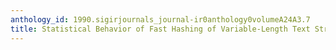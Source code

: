 ```yaml
---
anthology_id: 1990.sigirjournals_journal-ir0anthology0volumeA24A3.7
title: Statistical Behavior of Fast Hashing of Variable-Length Text Strings
---
```

